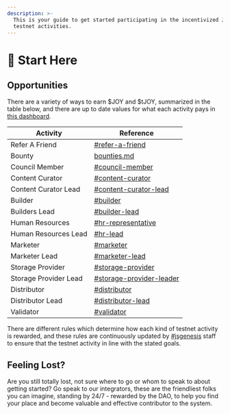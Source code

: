 ```yaml
---
description: >-
  This is your guide to get started participating in the incentivized Joystream
  testnet activities.
---
```


# 🎯 Start Here

## Opportunities

There are a variety of ways to earn $JOY and $tJOY, summarized in the table below, and there are up to date values for what each activity pays in [this dashboard](http://joystream.org/dashboard).

| Activity              | Reference                                                                         |
| --------------------- | --------------------------------------------------------------------------------- |
| Refer A Friend        | [#refer-a-friend](testnet/founding-member-program.md#refer-a-friend "mention")    |
| Bounty                | [bounties.md](system/bounties.md "mention")                                       |
| Council Member        | [#council-member](system/council/#council-member "mention")                       |
| Content Curator       | [#content-curator](system/content-directory/#content-curator "mention")           |
| Content Curator Lead  | [#content-curator-lead](system/content-directory/#content-curator-lead "mention") |
| Builder               | [#builder](system/builders/#builder "mention")                                    |
| Builders Lead         | [#builder-lead](system/builders/#builder-lead "mention")                          |
| Human Resources       | [#hr-representative](system/human-resources.md#hr-representative "mention")       |
| Human Resources Lead  | [#hr-lead](system/human-resources.md#hr-lead "mention")                           |
| Marketer              | [#marketer](system/marketers.md#marketer "mention")                               |
| Marketer Lead         | [#marketer-lead](system/marketers.md#marketer-lead "mention")                     |
| Storage Provider      | [#storage-provider](system/storage/#storage-provider "mention")                   |
| Storage Provider Lead | [#storage-provider-leader](system/storage/#storage-provider-leader "mention")     |
| Distributor           | [#distributor](system/storage/#distributor "mention")                             |
| Distributor Lead      | [#distributor-lead](system/storage/#distributor-lead "mention")                   |
| Validator             | [#validator](system/validation.md#validator "mention")                            |

There are different rules which determine how each kind of testnet activity is rewarded, and these rules are continuously updated by [#jsgenesis](glossary.md#jsgenesis "mention") staff to ensure that the testnet activity in line with the stated goals.

## Feeling Lost?

Are you still totally lost, not sure where to go or whom to speak to about getting started? Go speak to our integrators, these are the friendliest folks you can imagine, standing by 24/7 - rewarded by the DAO, to help you find your place and become valuable and effective contributor to the system.
